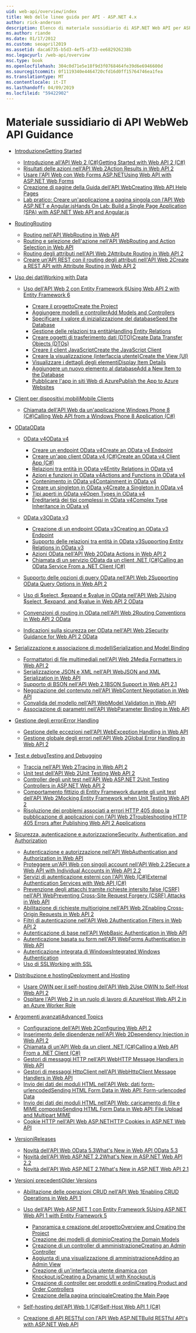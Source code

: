 ```yaml
---
uid: web-api/overview/index
title: Web delle linee guida per API - ASP.NET 4.x
author: rick-anderson
description: Elenco di materiale sussidiario di ASP.NET Web API per ASP.NET 4.x
ms.author: riande
ms.date: 01/17/2012
ms.custom: seoapril2019
ms.assetid: daca6735-b5d3-4ef5-af33-ee682926238b
msc.legacyurl: /web-api/overview
msc.type: book
ms.openlocfilehash: 304c0d71e5e18f9d3f0768464fe39d6e6946600d
ms.sourcegitcommit: 0f1119340e4464720cfd16d0ff15764746ea1fea
ms.translationtype: MT
ms.contentlocale: it-IT
ms.lasthandoff: 04/09/2019
ms.locfileid: "59422902"
---
```

# <a name="web-api-guidance"></a><span data-ttu-id="d82c8-103">Materiale sussidiario di API Web</span><span class="sxs-lookup"><span data-stu-id="d82c8-103">Web API Guidance</span></span>

- [<span data-ttu-id="d82c8-104">Introduzione</span><span class="sxs-lookup"><span data-stu-id="d82c8-104">Getting Started</span></span>](getting-started-with-aspnet-web-api/index.md)

    - [<span data-ttu-id="d82c8-105">Introduzione all'API Web 2 (C#)</span><span class="sxs-lookup"><span data-stu-id="d82c8-105">Getting Started with Web API 2 (C#)</span></span>](getting-started-with-aspnet-web-api/tutorial-your-first-web-api.md)
    - [<span data-ttu-id="d82c8-106">Risultati delle azioni nell'API Web 2</span><span class="sxs-lookup"><span data-stu-id="d82c8-106">Action Results in Web API 2</span></span>](getting-started-with-aspnet-web-api/action-results.md)
    - [<span data-ttu-id="d82c8-107">Usare l'API Web con Web Forms ASP.NET</span><span class="sxs-lookup"><span data-stu-id="d82c8-107">Using Web API with ASP.NET Web Forms</span></span>](getting-started-with-aspnet-web-api/using-web-api-with-aspnet-web-forms.md)
    - [<span data-ttu-id="d82c8-108">Creazione di pagine della Guida dell'API Web</span><span class="sxs-lookup"><span data-stu-id="d82c8-108">Creating Web API Help Pages</span></span>](getting-started-with-aspnet-web-api/creating-api-help-pages.md)
    - [<span data-ttu-id="d82c8-109">Lab pratico: Creare un'applicazione a pagina singola con l'API Web ASP.NET e Angular.js</span><span class="sxs-lookup"><span data-stu-id="d82c8-109">Hands On Lab: Build a Single Page Application (SPA) with ASP.NET Web API and Angular.js</span></span>](getting-started-with-aspnet-web-api/build-a-single-page-application-spa-with-aspnet-web-api-and-angularjs.md)
- [<span data-ttu-id="d82c8-110">Routing</span><span class="sxs-lookup"><span data-stu-id="d82c8-110">Routing</span></span>](web-api-routing-and-actions/index.md)

    - [<span data-ttu-id="d82c8-111">Routing nell'API Web</span><span class="sxs-lookup"><span data-stu-id="d82c8-111">Routing in Web API</span></span>](web-api-routing-and-actions/routing-in-aspnet-web-api.md)
    - [<span data-ttu-id="d82c8-112">Routing e selezione dell'azione nell'API Web</span><span class="sxs-lookup"><span data-stu-id="d82c8-112">Routing and Action Selection in Web API</span></span>](web-api-routing-and-actions/routing-and-action-selection.md)
    - [<span data-ttu-id="d82c8-113">Routing degli attributi nell'API Web 2</span><span class="sxs-lookup"><span data-stu-id="d82c8-113">Attribute Routing in Web API 2</span></span>](web-api-routing-and-actions/attribute-routing-in-web-api-2.md)
    - [<span data-ttu-id="d82c8-114">Creare un'API REST con il routing degli attributi nell'API Web 2</span><span class="sxs-lookup"><span data-stu-id="d82c8-114">Create a REST API with Attribute Routing in Web API 2</span></span>](web-api-routing-and-actions/create-a-rest-api-with-attribute-routing.md)
- [<span data-ttu-id="d82c8-115">Uso dei dati</span><span class="sxs-lookup"><span data-stu-id="d82c8-115">Working with Data</span></span>](data/index.md)

    - [<span data-ttu-id="d82c8-116">Uso dell'API Web 2 con Entity Framework 6</span><span class="sxs-lookup"><span data-stu-id="d82c8-116">Using Web API 2 with Entity Framework 6</span></span>](data/using-web-api-with-entity-framework/index.md)

        - [<span data-ttu-id="d82c8-117">Creare il progetto</span><span class="sxs-lookup"><span data-stu-id="d82c8-117">Create the Project</span></span>](data/using-web-api-with-entity-framework/part-1.md)
        - [<span data-ttu-id="d82c8-118">Aggiungere modelli e controller</span><span class="sxs-lookup"><span data-stu-id="d82c8-118">Add Models and Controllers</span></span>](data/using-web-api-with-entity-framework/part-2.md)
        - [<span data-ttu-id="d82c8-119">Specificare il valore di inizializzazione del database</span><span class="sxs-lookup"><span data-stu-id="d82c8-119">Seed the Database</span></span>](data/using-web-api-with-entity-framework/part-3.md)
        - [<span data-ttu-id="d82c8-120">Gestione delle relazioni tra entità</span><span class="sxs-lookup"><span data-stu-id="d82c8-120">Handling Entity Relations</span></span>](data/using-web-api-with-entity-framework/part-4.md)
        - [<span data-ttu-id="d82c8-121">Creare oggetti di trasferimento dati (DTO)</span><span class="sxs-lookup"><span data-stu-id="d82c8-121">Create Data Transfer Objects (DTOs)</span></span>](data/using-web-api-with-entity-framework/part-5.md)
        - [<span data-ttu-id="d82c8-122">Creare il client JavaScript</span><span class="sxs-lookup"><span data-stu-id="d82c8-122">Create the JavaScript Client</span></span>](data/using-web-api-with-entity-framework/part-6.md)
        - [<span data-ttu-id="d82c8-123">Creare la visualizzazione (interfaccia utente)</span><span class="sxs-lookup"><span data-stu-id="d82c8-123">Create the View (UI)</span></span>](data/using-web-api-with-entity-framework/part-7.md)
        - [<span data-ttu-id="d82c8-124">Visualizzare i dettagli degli elementi</span><span class="sxs-lookup"><span data-stu-id="d82c8-124">Display Item Details</span></span>](data/using-web-api-with-entity-framework/part-8.md)
        - [<span data-ttu-id="d82c8-125">Aggiungere un nuovo elemento al database</span><span class="sxs-lookup"><span data-stu-id="d82c8-125">Add a New Item to the Database</span></span>](data/using-web-api-with-entity-framework/part-9.md)
        - [<span data-ttu-id="d82c8-126">Pubblicare l'app in siti Web di Azure</span><span class="sxs-lookup"><span data-stu-id="d82c8-126">Publish the App to Azure Websites</span></span>](data/using-web-api-with-entity-framework/part-10.md)
- [<span data-ttu-id="d82c8-127">Client per dispositivi mobili</span><span class="sxs-lookup"><span data-stu-id="d82c8-127">Mobile Clients</span></span>](mobile-clients/index.md)

    - [<span data-ttu-id="d82c8-128">Chiamata dell'API Web da un'applicazione Windows Phone 8 (C#)</span><span class="sxs-lookup"><span data-stu-id="d82c8-128">Calling Web API from a Windows Phone 8 Application (C#)</span></span>](mobile-clients/calling-web-api-from-a-windows-phone-8-application.md)
- [<span data-ttu-id="d82c8-129">OData</span><span class="sxs-lookup"><span data-stu-id="d82c8-129">OData</span></span>](odata-support-in-aspnet-web-api/index.md)

    - [<span data-ttu-id="d82c8-130">OData v4</span><span class="sxs-lookup"><span data-stu-id="d82c8-130">OData v4</span></span>](odata-support-in-aspnet-web-api/odata-v4/index.md)

        - [<span data-ttu-id="d82c8-131">Creare un endpoint OData v4</span><span class="sxs-lookup"><span data-stu-id="d82c8-131">Create an OData v4 Endpoint</span></span>](odata-support-in-aspnet-web-api/odata-v4/create-an-odata-v4-endpoint.md)
        - [<span data-ttu-id="d82c8-132">Creare un'app client OData v4 (C#)</span><span class="sxs-lookup"><span data-stu-id="d82c8-132">Create an OData v4 Client App (C#)</span></span>](odata-support-in-aspnet-web-api/odata-v4/create-an-odata-v4-client-app.md)
        - [<span data-ttu-id="d82c8-133">Relazioni tra entità in OData v4</span><span class="sxs-lookup"><span data-stu-id="d82c8-133">Entity Relations in OData v4</span></span>](odata-support-in-aspnet-web-api/odata-v4/entity-relations-in-odata-v4.md)
        - [<span data-ttu-id="d82c8-134">Azioni e funzioni in OData v4</span><span class="sxs-lookup"><span data-stu-id="d82c8-134">Actions and Functions in OData v4</span></span>](odata-support-in-aspnet-web-api/odata-v4/odata-actions-and-functions.md)
        - [<span data-ttu-id="d82c8-135">Contenimento in OData v4</span><span class="sxs-lookup"><span data-stu-id="d82c8-135">Containment in OData v4</span></span>](odata-support-in-aspnet-web-api/odata-v4/odata-containment-in-web-api-22.md)
        - [<span data-ttu-id="d82c8-136">Creare un singleton in OData v4</span><span class="sxs-lookup"><span data-stu-id="d82c8-136">Create a Singleton in OData v4</span></span>](odata-support-in-aspnet-web-api/odata-v4/using-a-singleton-in-an-odata-endpoint-in-web-api-22.md)
        - [<span data-ttu-id="d82c8-137">Tipi aperti in OData v4</span><span class="sxs-lookup"><span data-stu-id="d82c8-137">Open Types in OData v4</span></span>](odata-support-in-aspnet-web-api/odata-v4/use-open-types-in-odata-v4.md)
        - [<span data-ttu-id="d82c8-138">Ereditarietà dei tipi complessi in OData v4</span><span class="sxs-lookup"><span data-stu-id="d82c8-138">Complex Type Inheritance in OData v4</span></span>](odata-support-in-aspnet-web-api/odata-v4/complex-type-inheritance-in-odata-v4.md)
    - [<span data-ttu-id="d82c8-139">OData v3</span><span class="sxs-lookup"><span data-stu-id="d82c8-139">OData v3</span></span>](odata-support-in-aspnet-web-api/odata-v3/index.md)

        - [<span data-ttu-id="d82c8-140">Creazione di un endpoint OData v3</span><span class="sxs-lookup"><span data-stu-id="d82c8-140">Creating an OData v3 Endpoint</span></span>](odata-support-in-aspnet-web-api/odata-v3/creating-an-odata-endpoint.md)
        - [<span data-ttu-id="d82c8-141">Supporto delle relazioni tra entità in OData v3</span><span class="sxs-lookup"><span data-stu-id="d82c8-141">Supporting Entity Relations in OData v3</span></span>](odata-support-in-aspnet-web-api/odata-v3/working-with-entity-relations.md)
        - [<span data-ttu-id="d82c8-142">Azioni OData nell'API Web 2</span><span class="sxs-lookup"><span data-stu-id="d82c8-142">OData Actions in Web API 2</span></span>](odata-support-in-aspnet-web-api/odata-v3/odata-actions.md)
        - [<span data-ttu-id="d82c8-143">Chiamata di un servizio OData da un client .NET (C#)</span><span class="sxs-lookup"><span data-stu-id="d82c8-143">Calling an OData Service From a .NET Client (C#)</span></span>](odata-support-in-aspnet-web-api/odata-v3/calling-an-odata-service-from-a-net-client.md)
    - [<span data-ttu-id="d82c8-144">Supporto delle opzioni di query OData nell'API Web 2</span><span class="sxs-lookup"><span data-stu-id="d82c8-144">Supporting OData Query Options in Web API 2</span></span>](odata-support-in-aspnet-web-api/supporting-odata-query-options.md)
    - [<span data-ttu-id="d82c8-145">Uso di $select, $expand e $value in OData nell'API Web 2</span><span class="sxs-lookup"><span data-stu-id="d82c8-145">Using $select, $expand, and $value in Web API 2 OData</span></span>](odata-support-in-aspnet-web-api/using-select-expand-and-value.md)
    - [<span data-ttu-id="d82c8-146">Convenzioni di routing in OData nell'API Web 2</span><span class="sxs-lookup"><span data-stu-id="d82c8-146">Routing Conventions in Web API 2 OData</span></span>](odata-support-in-aspnet-web-api/odata-routing-conventions.md)
    - [<span data-ttu-id="d82c8-147">Indicazioni sulla sicurezza per OData nell'API Web 2</span><span class="sxs-lookup"><span data-stu-id="d82c8-147">Security Guidance for Web API 2 OData</span></span>](odata-support-in-aspnet-web-api/odata-security-guidance.md)
- [<span data-ttu-id="d82c8-148">Serializzazione e associazione di modelli</span><span class="sxs-lookup"><span data-stu-id="d82c8-148">Serialization and Model Binding</span></span>](formats-and-model-binding/index.md)

    - [<span data-ttu-id="d82c8-149">Formattatori di file multimediali nell'API Web 2</span><span class="sxs-lookup"><span data-stu-id="d82c8-149">Media Formatters in Web API 2</span></span>](formats-and-model-binding/media-formatters.md)
    - [<span data-ttu-id="d82c8-150">Serializzazione JSON e XML nell'API Web</span><span class="sxs-lookup"><span data-stu-id="d82c8-150">JSON and XML Serialization in Web API</span></span>](formats-and-model-binding/json-and-xml-serialization.md)
    - [<span data-ttu-id="d82c8-151">Supporto di BSON nell'API Web 2.1</span><span class="sxs-lookup"><span data-stu-id="d82c8-151">BSON Support in Web API 2.1</span></span>](formats-and-model-binding/bson-support-in-web-api-21.md)
    - [<span data-ttu-id="d82c8-152">Negoziazione del contenuto nell'API Web</span><span class="sxs-lookup"><span data-stu-id="d82c8-152">Content Negotiation in Web API</span></span>](formats-and-model-binding/content-negotiation.md)
    - [<span data-ttu-id="d82c8-153">Convalida del modello nell'API Web</span><span class="sxs-lookup"><span data-stu-id="d82c8-153">Model Validation in Web API</span></span>](formats-and-model-binding/model-validation-in-aspnet-web-api.md)
    - [<span data-ttu-id="d82c8-154">Associazione di parametri nell'API Web</span><span class="sxs-lookup"><span data-stu-id="d82c8-154">Parameter Binding in Web API</span></span>](formats-and-model-binding/parameter-binding-in-aspnet-web-api.md)
- [<span data-ttu-id="d82c8-155">Gestione degli errori</span><span class="sxs-lookup"><span data-stu-id="d82c8-155">Error Handling</span></span>](error-handling/index.md)

    - [<span data-ttu-id="d82c8-156">Gestione delle eccezioni nell'API Web</span><span class="sxs-lookup"><span data-stu-id="d82c8-156">Exception Handling in Web API</span></span>](error-handling/exception-handling.md)
    - [<span data-ttu-id="d82c8-157">Gestione globale degli errori nell'API Web 2</span><span class="sxs-lookup"><span data-stu-id="d82c8-157">Global Error Handling in Web API 2</span></span>](error-handling/web-api-global-error-handling.md)
- [<span data-ttu-id="d82c8-158">Test e debug</span><span class="sxs-lookup"><span data-stu-id="d82c8-158">Testing and Debugging</span></span>](testing-and-debugging/index.md)

    - [<span data-ttu-id="d82c8-159">Traccia nell'API Web 2</span><span class="sxs-lookup"><span data-stu-id="d82c8-159">Tracing in Web API 2</span></span>](testing-and-debugging/tracing-in-aspnet-web-api.md)
    - [<span data-ttu-id="d82c8-160">Unit test dell'API Web 2</span><span class="sxs-lookup"><span data-stu-id="d82c8-160">Unit Testing Web API 2</span></span>](testing-and-debugging/unit-testing-with-aspnet-web-api.md)
    - [<span data-ttu-id="d82c8-161">Controller degli unit test nell'API Web ASP.NET 2</span><span class="sxs-lookup"><span data-stu-id="d82c8-161">Unit Testing Controllers in ASP.NET Web API 2</span></span>](testing-and-debugging/unit-testing-controllers-in-web-api.md)
    - [<span data-ttu-id="d82c8-162">Comportamento fittizio di Entity Framework durante gli unit test dell'API Web 2</span><span class="sxs-lookup"><span data-stu-id="d82c8-162">Mocking Entity Framework when Unit Testing Web API 2</span></span>](testing-and-debugging/mocking-entity-framework-when-unit-testing-aspnet-web-api-2.md)
    - [<span data-ttu-id="d82c8-163">Risoluzione dei problemi associati a errori HTTP 405 dopo la pubblicazione di applicazioni con l'API Web 2</span><span class="sxs-lookup"><span data-stu-id="d82c8-163">Troubleshooting HTTP 405 Errors after Publishing Web API 2 Applications</span></span>](testing-and-debugging/troubleshooting-http-405-errors-after-publishing-web-api-applications.md)
- [<span data-ttu-id="d82c8-164">Sicurezza, autenticazione e autorizzazione</span><span class="sxs-lookup"><span data-stu-id="d82c8-164">Security, Authentication, and Authorization</span></span>](security/index.md)

    - [<span data-ttu-id="d82c8-165">Autenticazione e autorizzazione nell'API Web</span><span class="sxs-lookup"><span data-stu-id="d82c8-165">Authentication and Authorization in Web API</span></span>](security/authentication-and-authorization-in-aspnet-web-api.md)
    - [<span data-ttu-id="d82c8-166">Proteggere un'API Web con singoli account nell'API Web 2.2</span><span class="sxs-lookup"><span data-stu-id="d82c8-166">Secure a Web API with Individual Accounts in Web API 2.2</span></span>](security/individual-accounts-in-web-api.md)
    - [<span data-ttu-id="d82c8-167">Servizi di autenticazione esterni con l'API Web (C#)</span><span class="sxs-lookup"><span data-stu-id="d82c8-167">External Authentication Services with Web API (C#)</span></span>](security/external-authentication-services.md)
    - [<span data-ttu-id="d82c8-168">Prevenzione degli attacchi tramite richieste intersito false (CSRF) nell'API Web</span><span class="sxs-lookup"><span data-stu-id="d82c8-168">Preventing Cross-Site Request Forgery (CSRF) Attacks in Web API</span></span>](security/preventing-cross-site-request-forgery-csrf-attacks.md)
    - [<span data-ttu-id="d82c8-169">Abilitazione di richieste multiorigine nell'API Web 2</span><span class="sxs-lookup"><span data-stu-id="d82c8-169">Enabling Cross-Origin Requests in Web API 2</span></span>](security/enabling-cross-origin-requests-in-web-api.md)
    - [<span data-ttu-id="d82c8-170">Filtri di autenticazione nell'API Web 2</span><span class="sxs-lookup"><span data-stu-id="d82c8-170">Authentication Filters in Web API 2</span></span>](security/authentication-filters.md)
    - [<span data-ttu-id="d82c8-171">Autenticazione di base nell'API Web</span><span class="sxs-lookup"><span data-stu-id="d82c8-171">Basic Authentication in Web API</span></span>](security/basic-authentication.md)
    - [<span data-ttu-id="d82c8-172">Autenticazione basata su form nell'API Web</span><span class="sxs-lookup"><span data-stu-id="d82c8-172">Forms Authentication in Web API</span></span>](security/forms-authentication.md)
    - [<span data-ttu-id="d82c8-173">Autenticazione integrata di Windows</span><span class="sxs-lookup"><span data-stu-id="d82c8-173">Integrated Windows Authentication</span></span>](security/integrated-windows-authentication.md)
    - [<span data-ttu-id="d82c8-174">Uso di SSL</span><span class="sxs-lookup"><span data-stu-id="d82c8-174">Working with SSL</span></span>](security/working-with-ssl-in-web-api.md)
- [<span data-ttu-id="d82c8-175">Distribuzione e hosting</span><span class="sxs-lookup"><span data-stu-id="d82c8-175">Deployment and Hosting</span></span>](hosting-aspnet-web-api/index.md)

    - [<span data-ttu-id="d82c8-176">Usare OWIN per il self-hosting dell'API Web 2</span><span class="sxs-lookup"><span data-stu-id="d82c8-176">Use OWIN to Self-Host Web API 2</span></span>](hosting-aspnet-web-api/use-owin-to-self-host-web-api.md)
    - [<span data-ttu-id="d82c8-177">Ospitare l'API Web 2 in un ruolo di lavoro di Azure</span><span class="sxs-lookup"><span data-stu-id="d82c8-177">Host Web API 2 in an Azure Worker Role</span></span>](hosting-aspnet-web-api/host-aspnet-web-api-in-an-azure-worker-role.md)
- [<span data-ttu-id="d82c8-178">Argomenti avanzati</span><span class="sxs-lookup"><span data-stu-id="d82c8-178">Advanced Topics</span></span>](advanced/index.md)

    - [<span data-ttu-id="d82c8-179">Configurazione dell'API Web 2</span><span class="sxs-lookup"><span data-stu-id="d82c8-179">Configuring Web API 2</span></span>](advanced/configuring-aspnet-web-api.md)
    - [<span data-ttu-id="d82c8-180">Inserimento delle dipendenze nell'API Web 2</span><span class="sxs-lookup"><span data-stu-id="d82c8-180">Dependency Injection in Web API 2</span></span>](advanced/dependency-injection.md)
    - [<span data-ttu-id="d82c8-181">Chiamata di un'API Web da un client .NET (C#)</span><span class="sxs-lookup"><span data-stu-id="d82c8-181">Calling a Web API From a .NET Client (C#)</span></span>](advanced/calling-a-web-api-from-a-net-client.md)
    - [<span data-ttu-id="d82c8-182">Gestori di messaggi HTTP nell'API Web</span><span class="sxs-lookup"><span data-stu-id="d82c8-182">HTTP Message Handlers in Web API</span></span>](advanced/http-message-handlers.md)
    - [<span data-ttu-id="d82c8-183">Gestori di messaggi HttpClient nell'API Web</span><span class="sxs-lookup"><span data-stu-id="d82c8-183">HttpClient Message Handlers in Web API</span></span>](advanced/httpclient-message-handlers.md)
    - [<span data-ttu-id="d82c8-184">Invio dei dati dei moduli HTML nell'API Web: dati form-urlencoded</span><span class="sxs-lookup"><span data-stu-id="d82c8-184">Sending HTML Form Data in Web API: Form-urlencoded Data</span></span>](advanced/sending-html-form-data-part-1.md)
    - [<span data-ttu-id="d82c8-185">Invio dei dati dei moduli HTML nell'API Web: caricamento di file e MIME composto</span><span class="sxs-lookup"><span data-stu-id="d82c8-185">Sending HTML Form Data in Web API: File Upload and Multipart MIME</span></span>](advanced/sending-html-form-data-part-2.md)
    - [<span data-ttu-id="d82c8-186">Cookie HTTP nell'API Web ASP.NET</span><span class="sxs-lookup"><span data-stu-id="d82c8-186">HTTP Cookies in ASP.NET Web API</span></span>](advanced/http-cookies.md)
- [<span data-ttu-id="d82c8-187">Versioni</span><span class="sxs-lookup"><span data-stu-id="d82c8-187">Releases</span></span>](releases/index.md)

    - [<span data-ttu-id="d82c8-188">Novità dell'API Web OData 5.3</span><span class="sxs-lookup"><span data-stu-id="d82c8-188">What's New in Web API OData 5.3</span></span>](releases/whats-new-in-aspnet-web-api-odata-53.md)
    - [<span data-ttu-id="d82c8-189">Novità dell'API Web ASP.NET 2.2</span><span class="sxs-lookup"><span data-stu-id="d82c8-189">What's New in ASP.NET Web API 2.2</span></span>](releases/whats-new-in-aspnet-web-api-22.md)
    - [<span data-ttu-id="d82c8-190">Novità dell'API Web ASP.NET 2.1</span><span class="sxs-lookup"><span data-stu-id="d82c8-190">What's New in ASP.NET Web API 2.1</span></span>](releases/whats-new-in-aspnet-web-api-21.md)
- [<span data-ttu-id="d82c8-191">Versioni precedenti</span><span class="sxs-lookup"><span data-stu-id="d82c8-191">Older Versions</span></span>](older-versions/index.md)

    - [<span data-ttu-id="d82c8-192">Abilitazione delle operazioni CRUD nell'API Web 1</span><span class="sxs-lookup"><span data-stu-id="d82c8-192">Enabling CRUD Operations in Web API 1</span></span>](older-versions/creating-a-web-api-that-supports-crud-operations.md)
    - [<span data-ttu-id="d82c8-193">Uso dell'API Web ASP.NET 1 con Entity Framework 5</span><span class="sxs-lookup"><span data-stu-id="d82c8-193">Using ASP.NET Web API 1 with Entity Framework 5</span></span>](older-versions/using-web-api-1-with-entity-framework-5/index.md)

        - [<span data-ttu-id="d82c8-194">Panoramica e creazione del progetto</span><span class="sxs-lookup"><span data-stu-id="d82c8-194">Overview and Creating the Project</span></span>](older-versions/using-web-api-1-with-entity-framework-5/using-web-api-with-entity-framework-part-1.md)
        - [<span data-ttu-id="d82c8-195">Creazione dei modelli di dominio</span><span class="sxs-lookup"><span data-stu-id="d82c8-195">Creating the Domain Models</span></span>](older-versions/using-web-api-1-with-entity-framework-5/using-web-api-with-entity-framework-part-2.md)
        - [<span data-ttu-id="d82c8-196">Creazione di un controller di amministrazione</span><span class="sxs-lookup"><span data-stu-id="d82c8-196">Creating an Admin Controller</span></span>](older-versions/using-web-api-1-with-entity-framework-5/using-web-api-with-entity-framework-part-3.md)
        - [<span data-ttu-id="d82c8-197">Aggiunta di una visualizzazione di amministrazione</span><span class="sxs-lookup"><span data-stu-id="d82c8-197">Adding an Admin View</span></span>](older-versions/using-web-api-1-with-entity-framework-5/using-web-api-with-entity-framework-part-4.md)
        - [<span data-ttu-id="d82c8-198">Creazione di un'interfaccia utente dinamica con Knockout.js</span><span class="sxs-lookup"><span data-stu-id="d82c8-198">Creating a Dynamic UI with Knockout.js</span></span>](older-versions/using-web-api-1-with-entity-framework-5/using-web-api-with-entity-framework-part-5.md)
        - [<span data-ttu-id="d82c8-199">Creazione di controller per prodotti e ordini</span><span class="sxs-lookup"><span data-stu-id="d82c8-199">Creating Product and Order Controllers</span></span>](older-versions/using-web-api-1-with-entity-framework-5/using-web-api-with-entity-framework-part-6.md)
        - [<span data-ttu-id="d82c8-200">Creazione della pagina principale</span><span class="sxs-lookup"><span data-stu-id="d82c8-200">Creating the Main Page</span></span>](older-versions/using-web-api-1-with-entity-framework-5/using-web-api-with-entity-framework-part-7.md)
    - [<span data-ttu-id="d82c8-201">Self-hosting dell'API Web 1 (C#)</span><span class="sxs-lookup"><span data-stu-id="d82c8-201">Self-Host Web API 1 (C#)</span></span>](older-versions/self-host-a-web-api.md)
    - [<span data-ttu-id="d82c8-202">Creazione di API RESTful con l'API Web ASP.NET</span><span class="sxs-lookup"><span data-stu-id="d82c8-202">Build RESTful API's with ASP.NET Web API</span></span>](older-versions/build-restful-apis-with-aspnet-web-api.md)

